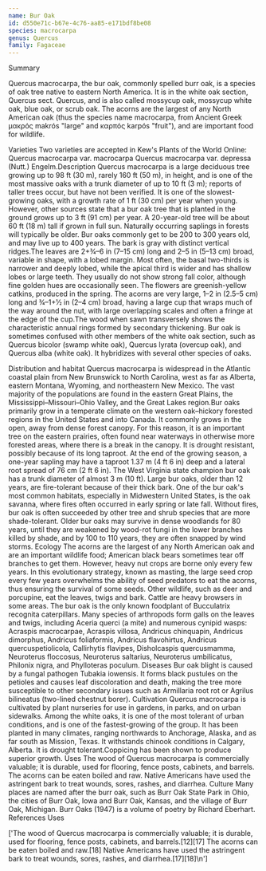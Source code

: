 ```yaml
---
name: Bur Oak
id: d550e71c-b67e-4c76-aa85-e171bdf8be08
species: macrocarpa
genus: Quercus
family: Fagaceae
---
```

Summary



Quercus macrocarpa, the bur oak, commonly spelled burr oak, is a species of oak tree native to eastern North America. It is in the white oak section, Quercus sect. Quercus, and is also called mossycup oak, mossycup white oak, blue oak, or scrub oak. The acorns are the largest of any North American oak (thus the species name macrocarpa, from Ancient Greek μακρός makrós "large" and καρπός karpós "fruit"), and are important food for wildlife.

Varieties
Two varieties are accepted in Kew's Plants of the World Online:
Quercus macrocarpa var. macrocarpa
Quercus macrocarpa var. depressa (Nutt.) Engelm.Description
Quercus macrocarpa is a large deciduous tree growing up to 98 ft (30 m), rarely 160 ft (50 m), in height, and is one of the most massive oaks with a trunk diameter of up to 10 ft (3 m); reports of taller trees occur, but have not been verified. It is one of the slowest-growing oaks, with a growth rate of 1 ft (30 cm) per year when young. However, other sources state that a bur oak tree that is planted in the ground grows up to 3 ft (91 cm) per year. A 20-year-old tree will be about 60 ft (18 m) tall if grown in full sun. Naturally occurring saplings in forests will typically be older. Bur oaks commonly get to be 200 to 300 years old, and may live up to 400 years. The bark is gray with distinct vertical ridges.The leaves are 2+3⁄4–6 in (7–15 cm) long and 2–5 in (5–13 cm) broad, variable in shape, with a lobed margin. Most often, the basal two-thirds is narrower and deeply lobed, while the apical third is wider and has shallow lobes or large teeth. They usually do not show strong fall color, although fine golden hues are occasionally seen. The flowers are greenish-yellow catkins, produced in the spring. The acorns are very large, 1–2 in (2.5–5 cm) long and 3⁄4–1+1⁄2 in (2–4 cm) broad, having a large cup that wraps much of the way around the nut, with large overlapping scales and often a fringe at the edge of the cup.The wood when sawn transversely shows the characteristic annual rings formed by secondary thickening.
Bur oak is sometimes confused with other members of the white oak section, such as Quercus bicolor (swamp white oak), Quercus lyrata (overcup oak), and Quercus alba (white oak). It hybridizes with several other species of oaks.

Distribution and habitat
Quercus macrocarpa is widespread in the Atlantic coastal plain from New Brunswick to North Carolina, west as far as Alberta, eastern Montana, Wyoming, and northeastern New Mexico. The vast majority of the populations are found in the eastern Great Plains, the Mississippi–Missouri–Ohio Valley, and the Great Lakes region.Bur oaks primarily grow in a temperate climate on the western oak–hickory forested regions in the United States and into Canada. It commonly grows in the open, away from dense forest canopy. For this reason, it is an important tree on the eastern prairies, often found near waterways in otherwise more forested areas, where there is a break in the canopy. It is drought resistant, possibly because of its long taproot. At the end of the growing season, a one-year sapling may have a taproot 1.37 m (4 ft 6 in) deep and a lateral root spread of 76 cm (2 ft 6 in). The West Virginia state champion bur oak has a trunk diameter of almost 3 m (10 ft).
Large bur oaks, older than 12 years, are fire-tolerant because of their thick bark. One of the bur oak's most common habitats, especially in Midwestern United States, is the oak savanna, where fires often occurred in early spring or late fall. Without fires, bur oak is often succeeded by other tree and shrub species that are more shade-tolerant. Older bur oaks may survive in dense woodlands for 80 years, until they are weakened by wood-rot fungi in the lower branches killed by shade, and by 100 to 110 years, they are often snapped by wind storms.
Ecology
The acorns are the largest of any North American oak and are an important wildlife food; American black bears sometimes tear off branches to get them. However, heavy nut crops are borne only every few years. In this evolutionary strategy, known as masting, the large seed crop every few years overwhelms the ability of seed predators to eat the acorns, thus ensuring the survival of some seeds. Other wildlife, such as deer and porcupine, eat the leaves, twigs and bark. Cattle are heavy browsers in some areas. The bur oak is the only known foodplant of Bucculatrix recognita caterpillars.
Many species of arthropods form galls on the leaves and twigs, including Aceria querci (a mite) and numerous cynipid wasps:  Acraspis macrocarpae, Acraspis villosa, Andricus chinquapin, Andricus dimorphus, Andricus foliaformis, Andricus flavohirtus, Andricus quercuspetiolicola, Callirhytis flavipes, Disholcaspis quercusmamma, Neuroterus floccosus, Neuroterus saltarius, Neuroterus umbilicatus, Philonix nigra, and Phylloteras poculum.
Diseases
Bur oak blight is caused by a fungal pathogen Tubakia iowensis. It forms black pustules on the petioles and causes leaf discoloration and death, making the tree more susceptible to other secondary issues such as Armillaria root rot or Agrilus bilineatus (two-lined chestnut borer).
Cultivation
Quercus macrocarpa is cultivated by plant nurseries for use in gardens, in parks, and on urban sidewalks. Among the white oaks, it is one of the most tolerant of urban conditions, and is one of the fastest-growing of the group. It has been planted in many climates, ranging northwards to Anchorage, Alaska, and as far south as Mission, Texas. It withstands chinook conditions in Calgary, Alberta. It is drought tolerant.Coppicing has been shown to produce superior growth.
Uses
The wood of Quercus macrocarpa is commercially valuable; it is durable, used for flooring, fence posts, cabinets, and barrels. The acorns can be eaten boiled and raw. Native Americans have used the astringent bark to treat wounds, sores, rashes, and diarrhea.
Culture
Many places are named after the burr oak, such as Burr Oak State Park in Ohio, the cities of Burr Oak, Iowa and Burr Oak, Kansas, and the village of Burr Oak, Michigan. Burr Oaks (1947) is a volume of poetry by Richard Eberhart.
References
Uses

['The wood of Quercus macrocarpa is commercially valuable; it is durable, used for flooring, fence posts, cabinets, and barrels.[12][17] The acorns can be eaten boiled and raw.[18] Native Americans have used the astringent bark to treat wounds, sores, rashes, and diarrhea.[17][18]\n']
